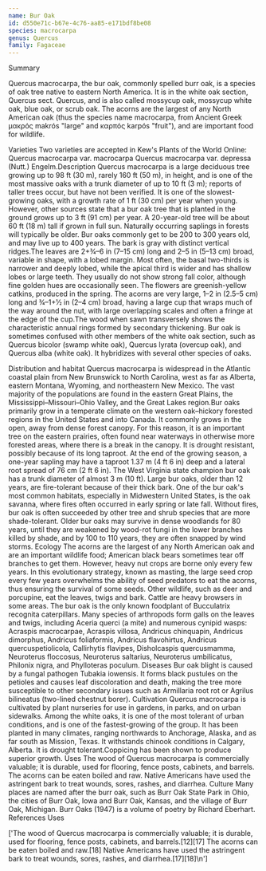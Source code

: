 ```yaml
---
name: Bur Oak
id: d550e71c-b67e-4c76-aa85-e171bdf8be08
species: macrocarpa
genus: Quercus
family: Fagaceae
---
```

Summary



Quercus macrocarpa, the bur oak, commonly spelled burr oak, is a species of oak tree native to eastern North America. It is in the white oak section, Quercus sect. Quercus, and is also called mossycup oak, mossycup white oak, blue oak, or scrub oak. The acorns are the largest of any North American oak (thus the species name macrocarpa, from Ancient Greek μακρός makrós "large" and καρπός karpós "fruit"), and are important food for wildlife.

Varieties
Two varieties are accepted in Kew's Plants of the World Online:
Quercus macrocarpa var. macrocarpa
Quercus macrocarpa var. depressa (Nutt.) Engelm.Description
Quercus macrocarpa is a large deciduous tree growing up to 98 ft (30 m), rarely 160 ft (50 m), in height, and is one of the most massive oaks with a trunk diameter of up to 10 ft (3 m); reports of taller trees occur, but have not been verified. It is one of the slowest-growing oaks, with a growth rate of 1 ft (30 cm) per year when young. However, other sources state that a bur oak tree that is planted in the ground grows up to 3 ft (91 cm) per year. A 20-year-old tree will be about 60 ft (18 m) tall if grown in full sun. Naturally occurring saplings in forests will typically be older. Bur oaks commonly get to be 200 to 300 years old, and may live up to 400 years. The bark is gray with distinct vertical ridges.The leaves are 2+3⁄4–6 in (7–15 cm) long and 2–5 in (5–13 cm) broad, variable in shape, with a lobed margin. Most often, the basal two-thirds is narrower and deeply lobed, while the apical third is wider and has shallow lobes or large teeth. They usually do not show strong fall color, although fine golden hues are occasionally seen. The flowers are greenish-yellow catkins, produced in the spring. The acorns are very large, 1–2 in (2.5–5 cm) long and 3⁄4–1+1⁄2 in (2–4 cm) broad, having a large cup that wraps much of the way around the nut, with large overlapping scales and often a fringe at the edge of the cup.The wood when sawn transversely shows the characteristic annual rings formed by secondary thickening.
Bur oak is sometimes confused with other members of the white oak section, such as Quercus bicolor (swamp white oak), Quercus lyrata (overcup oak), and Quercus alba (white oak). It hybridizes with several other species of oaks.

Distribution and habitat
Quercus macrocarpa is widespread in the Atlantic coastal plain from New Brunswick to North Carolina, west as far as Alberta, eastern Montana, Wyoming, and northeastern New Mexico. The vast majority of the populations are found in the eastern Great Plains, the Mississippi–Missouri–Ohio Valley, and the Great Lakes region.Bur oaks primarily grow in a temperate climate on the western oak–hickory forested regions in the United States and into Canada. It commonly grows in the open, away from dense forest canopy. For this reason, it is an important tree on the eastern prairies, often found near waterways in otherwise more forested areas, where there is a break in the canopy. It is drought resistant, possibly because of its long taproot. At the end of the growing season, a one-year sapling may have a taproot 1.37 m (4 ft 6 in) deep and a lateral root spread of 76 cm (2 ft 6 in). The West Virginia state champion bur oak has a trunk diameter of almost 3 m (10 ft).
Large bur oaks, older than 12 years, are fire-tolerant because of their thick bark. One of the bur oak's most common habitats, especially in Midwestern United States, is the oak savanna, where fires often occurred in early spring or late fall. Without fires, bur oak is often succeeded by other tree and shrub species that are more shade-tolerant. Older bur oaks may survive in dense woodlands for 80 years, until they are weakened by wood-rot fungi in the lower branches killed by shade, and by 100 to 110 years, they are often snapped by wind storms.
Ecology
The acorns are the largest of any North American oak and are an important wildlife food; American black bears sometimes tear off branches to get them. However, heavy nut crops are borne only every few years. In this evolutionary strategy, known as masting, the large seed crop every few years overwhelms the ability of seed predators to eat the acorns, thus ensuring the survival of some seeds. Other wildlife, such as deer and porcupine, eat the leaves, twigs and bark. Cattle are heavy browsers in some areas. The bur oak is the only known foodplant of Bucculatrix recognita caterpillars.
Many species of arthropods form galls on the leaves and twigs, including Aceria querci (a mite) and numerous cynipid wasps:  Acraspis macrocarpae, Acraspis villosa, Andricus chinquapin, Andricus dimorphus, Andricus foliaformis, Andricus flavohirtus, Andricus quercuspetiolicola, Callirhytis flavipes, Disholcaspis quercusmamma, Neuroterus floccosus, Neuroterus saltarius, Neuroterus umbilicatus, Philonix nigra, and Phylloteras poculum.
Diseases
Bur oak blight is caused by a fungal pathogen Tubakia iowensis. It forms black pustules on the petioles and causes leaf discoloration and death, making the tree more susceptible to other secondary issues such as Armillaria root rot or Agrilus bilineatus (two-lined chestnut borer).
Cultivation
Quercus macrocarpa is cultivated by plant nurseries for use in gardens, in parks, and on urban sidewalks. Among the white oaks, it is one of the most tolerant of urban conditions, and is one of the fastest-growing of the group. It has been planted in many climates, ranging northwards to Anchorage, Alaska, and as far south as Mission, Texas. It withstands chinook conditions in Calgary, Alberta. It is drought tolerant.Coppicing has been shown to produce superior growth.
Uses
The wood of Quercus macrocarpa is commercially valuable; it is durable, used for flooring, fence posts, cabinets, and barrels. The acorns can be eaten boiled and raw. Native Americans have used the astringent bark to treat wounds, sores, rashes, and diarrhea.
Culture
Many places are named after the burr oak, such as Burr Oak State Park in Ohio, the cities of Burr Oak, Iowa and Burr Oak, Kansas, and the village of Burr Oak, Michigan. Burr Oaks (1947) is a volume of poetry by Richard Eberhart.
References
Uses

['The wood of Quercus macrocarpa is commercially valuable; it is durable, used for flooring, fence posts, cabinets, and barrels.[12][17] The acorns can be eaten boiled and raw.[18] Native Americans have used the astringent bark to treat wounds, sores, rashes, and diarrhea.[17][18]\n']
